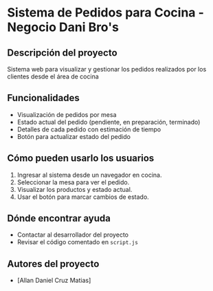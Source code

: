 # Sistema de Pedidos para Cocina - Negocio Dani Bro's

## Descripción del proyecto
Sistema web para visualizar y gestionar los pedidos realizados por los clientes desde el área de cocina

## Funcionalidades
- Visualización de pedidos por mesa
- Estado actual del pedido (pendiente, en preparación, terminado)
- Detalles de cada pedido con estimación de tiempo
- Botón para actualizar estado del pedido

## Cómo pueden usarlo los usuarios
1. Ingresar al sistema desde un navegador en cocina.
2. Seleccionar la mesa para ver el pedido.
3. Visualizar los productos y estado actual.
4. Usar el botón para marcar cambios de estado.

## Dónde encontrar ayuda
- Contactar al desarrollador del proyecto
- Revisar el código comentado en `script.js`

## Autores del proyecto
- [Allan Daniel Cruz Matias]
